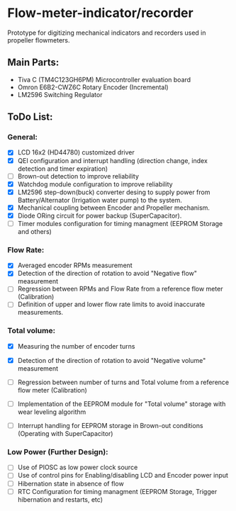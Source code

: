 # Flow-meter-indicator/recorder

Prototype for digitizing mechanical indicators and recorders used in propeller flowmeters.

## Main Parts:

* Tiva C (TM4C123GH6PM) Microcontroller evaluation board
* Omron E6B2-CWZ6C Rotary Encoder (Incremental)
* LM2596 Switching Regulator

## ToDo List:

### General:

- [x] LCD 16x2 (HD44780) customized driver
- [x] QEI configuration and interrupt handling (direction change, index detection and timer expiration)
- [ ] Brown-out detection to improve reliability
- [x] Watchdog module configuration to improve reliability
- [x] LM2596 step-down(buck) converter desing to supply power from Battery/Alternator (Irrigation water pump) to the system.
- [x] Mechanical coupling between Encoder and Propeller mechanism.
- [x] Diode ORing circuit for power backup (SuperCapacitor).
- [ ] Timer modules configuration for timing managment (EEPROM Storage and others)
  
### Flow Rate:
  
- [x] Averaged encoder RPMs measurement
- [x] Detection of the direction of rotation to avoid "Negative flow" measurement
- [ ] Regression between RPMs and Flow Rate from a reference flow meter (Calibration)
- [ ] Definition of upper and lower flow rate limits to avoid inaccurate measurements.

### Total volume:
  
- [x] Measuring the number of encoder turns
- [x] Detection of the direction of rotation to avoid "Negative volume" measurement
- [ ] Regression between number of turns and Total volume from a reference flow meter (Calibration)
- [ ] Implementation of the EEPROM module for "Total volume" storage with wear leveling algorithm
- [ ] Interrupt handling for EEPROM storage in Brown-out conditions (Operating with SuperCapacitor)

  
### Low Power (Further Design):
  
- [ ] Use of PIOSC as low power clock source 
- [ ] Use of control pins for Enabling/disabling LCD and Encoder power input
- [ ] Hibernation state in absence of flow
- [ ] RTC Configuration for timing managment (EEPROM Storage, Trigger hibernation and restarts, etc)
